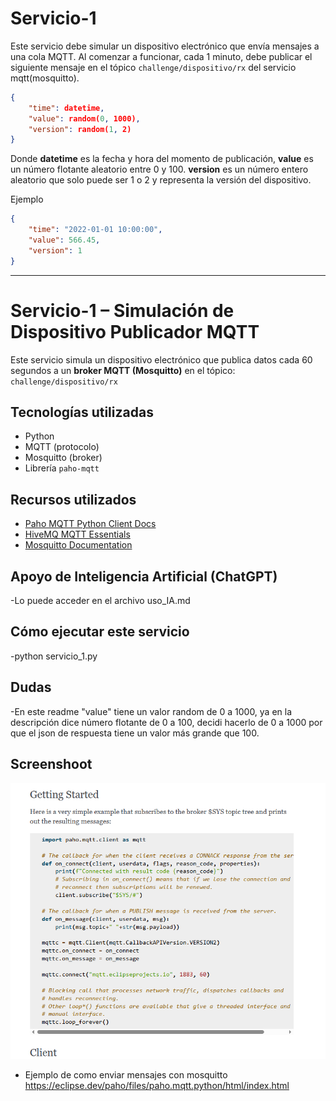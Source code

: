 # Servicio-1

Este servicio debe simular un dispositivo electrónico que envía mensajes a una cola MQTT.
Al comenzar a funcionar, cada 1 minuto, debe publicar el siguiente mensaje en el tópico `challenge/dispositivo/rx` del servicio mqtt(mosquitto).

```json
{
    "time": datetime,
    "value": random(0, 1000),
    "version": random(1, 2) 
}
```
Donde **datetime** es la fecha y hora del momento de publicación, **value** es un número flotante aleatorio entre 0 y 100. **version** es un número entero aleatorio que solo puede ser 1 o 2 y representa la versión del dispositivo.

Ejemplo

```json
{
    "time": "2022-01-01 10:00:00",
    "value": 566.45,
    "version": 1
}
```
---

# Servicio-1 – Simulación de Dispositivo Publicador MQTT

Este servicio simula un dispositivo electrónico que publica datos cada 60 segundos a un **broker MQTT (Mosquitto)** en el tópico: `challenge/dispositivo/rx`

## Tecnologías utilizadas
- Python
- MQTT (protocolo)
- Mosquitto (broker)
- Librería `paho-mqtt`

## Recursos utilizados
- [Paho MQTT Python Client Docs](https://eclipse.dev/paho/files/paho.mqtt.python/html/index.html)
- [HiveMQ MQTT Essentials](https://www.hivemq.com/mqtt/)
- [Mosquitto Documentation](https://mosquitto.org/documentation/)

## Apoyo de Inteligencia Artificial (ChatGPT)
-Lo puede acceder en el archivo uso_IA.md

## Cómo ejecutar este servicio
-python servicio_1.py


## Dudas
-En este readme "value" tiene un valor random de 0 a 1000, ya en la descripción dice número flotante de 0 a 100, decidi hacerlo de 0 a 1000 por que el json de respuesta tiene un valor más grande que 100.

## Screenshoot 
![mensajes_Mosquitto](images/image.png)

- Ejemplo de como enviar mensajes con mosquitto
https://eclipse.dev/paho/files/paho.mqtt.python/html/index.html
